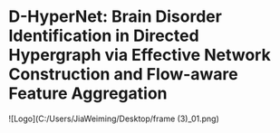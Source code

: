 # D-HyperNet: Brain Disorder Identification in Directed Hypergraph via Effective Network Construction and Flow-aware Feature Aggregation

![Logo](C:/Users/JiaWeiming/Desktop/frame (3)_01.png)

